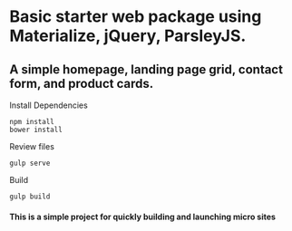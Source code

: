 # Basic starter web package using Materialize, jQuery, ParsleyJS.
## A simple homepage, landing page grid, contact form, and product cards.

Install Dependencies
```    
npm install
bower install
```
Review files
```    
gulp serve
```
Build
```    
gulp build
```

#### This is a simple project for quickly building and launching micro sites
